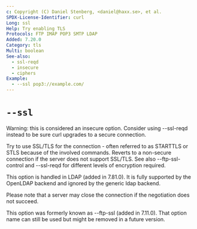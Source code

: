 ```yaml
---
c: Copyright (C) Daniel Stenberg, <daniel@haxx.se>, et al.
SPDX-License-Identifier: curl
Long: ssl
Help: Try enabling TLS
Protocols: FTP IMAP POP3 SMTP LDAP
Added: 7.20.0
Category: tls
Multi: boolean
See-also:
  - ssl-reqd
  - insecure
  - ciphers
Example:
  - --ssl pop3://example.com/
---
```


# `--ssl`

Warning: this is considered an insecure option. Consider using --ssl-reqd
instead to be sure curl upgrades to a secure connection.

Try to use SSL/TLS for the connection - often referred to as STARTTLS or STLS
because of the involved commands. Reverts to a non-secure connection if the
server does not support SSL/TLS. See also --ftp-ssl-control and --ssl-reqd for
different levels of encryption required.

This option is handled in LDAP (added in 7.81.0). It is fully supported by the
OpenLDAP backend and ignored by the generic ldap backend.

Please note that a server may close the connection if the negotiation does
not succeed.

This option was formerly known as --ftp-ssl (added in 7.11.0). That option
name can still be used but might be removed in a future version.
